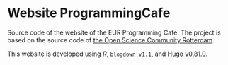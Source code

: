 # Website ProgrammingCafe

Source code of the website of the EUR Programming Cafe. The project is based on the source code of [the Open Science Community Rotterdam](https://github.com/osc-rotterdam/osc-rotterdam.github.io/tree/master).

This website is developed using [_R_](https://cran.r-project.org/), [`blogdown v1.1`](https://github.com/rstudio/blogdown), and [Hugo v0.81.0](https://gohugo.io/). 

